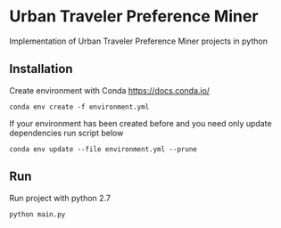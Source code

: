 # Urban Traveler Preference Miner

Implementation of Urban Traveler Preference Miner projects in python

## Installation

Create environment with Conda https://docs.conda.io/

```shell
conda env create -f environment.yml
```

If your environment has been created before and you need only update dependencies run script below

```shell
conda env update --file environment.yml --prune
```

## Run

Run project with python 2.7

```shell
python main.py
```
